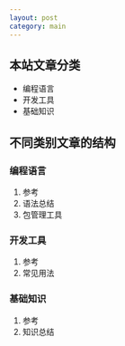 ```yaml
---
layout: post
category: main
---
```


## 本站文章分类

- 编程语言
- 开发工具
- 基础知识

## 不同类别文章的结构

### 编程语言

1. 参考
2. 语法总结
3. 包管理工具


### 开发工具

1. 参考
2. 常见用法

### 基础知识

1. 参考
2. 知识总结

